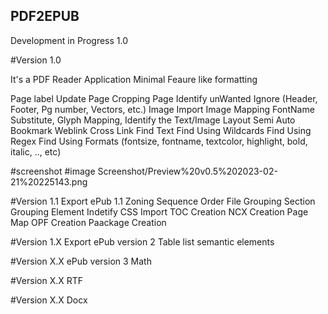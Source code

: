 ## PDF2EPUB

Development in Progress 1.0

#Version 1.0 

It's a PDF Reader Application Minimal Feaure like formatting

Page label Update
Page Cropping
Page Identify
unWanted Ignore (Header, Footer, Pg number, Vectors, etc.)
Image Import
Image Mapping
FontName Substitute,
Glyph Mapping,
Identify the Text/Image Layout Semi Auto
Bookmark
Weblink
Cross Link
Find Text
Find Using Wildcards
Find Using Regex
Find Using Formats (fontsize, fontname, textcolor, highlight, bold, italic, .., etc)

#screenshot
#image Screenshot/Preview%20v0.5%202023-02-21%20225143.png

#Version 1.1
Export ePub 1.1
Zoning Sequence Order
File Grouping
Section Grouping
Element Indetify
CSS Import
TOC Creation
NCX Creation
Page Map
OPF Creation
Paackage Creation


#Version 1.X
Export ePub version 2
Table
list
semantic elements

#Version X.X
ePub version 3
Math


#Version X.X
RTF

#Version X.X
Docx


